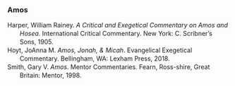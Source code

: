 ### Amos

<div class="csl-bib-body" style="line-height: 1.35; margin-left: 2em; text-indent:-2em;">
  <div class="csl-entry">Harper, William Rainey. <i>A Critical and Exegetical Commentary on Amos and Hosea</i>. International Critical Commentary. New York: C. Scribner’s Sons, 1905.</div>
  <span class="Z3988" title="url_ver=Z39.88-2004&amp;ctx_ver=Z39.88-2004&amp;rfr_id=info%3Asid%2Fzotero.org%3A2&amp;rft_val_fmt=info%3Aofi%2Ffmt%3Akev%3Amtx%3Abook&amp;rft.genre=book&amp;rft.btitle=A%20critical%20and%20exegetical%20commentary%20on%20Amos%20and%20Hosea&amp;rft.place=New%20York&amp;rft.publisher=C.%20Scribner%E2%80%99s%20Sons&amp;rft.series=International%20Critical%20Commentary&amp;rft.aufirst=William%20Rainey&amp;rft.aulast=Harper&amp;rft.au=William%20Rainey%20Harper&amp;rft.date=1905"></span>
  <div class="csl-entry">Hoyt, JoAnna M. <i>Amos, Jonah, &amp; Micah</i>. Evangelical Exegetical Commentary. Bellingham, WA: Lexham Press, 2018.</div>
  <span class="Z3988" title="url_ver=Z39.88-2004&amp;ctx_ver=Z39.88-2004&amp;rfr_id=info%3Asid%2Fzotero.org%3A2&amp;rft_val_fmt=info%3Aofi%2Ffmt%3Akev%3Amtx%3Abook&amp;rft.genre=book&amp;rft.btitle=Amos%2C%20Jonah%2C%20%26%20Micah&amp;rft.place=Bellingham%2C%20WA&amp;rft.publisher=Lexham%20Press&amp;rft.series=Evangelical%20Exegetical%20Commentary&amp;rft.aufirst=JoAnna%20M.&amp;rft.aulast=Hoyt&amp;rft.au=JoAnna%20M.%20Hoyt&amp;rft.date=2018"></span>
  <div class="csl-entry">Smith, Gary V. <i>Amos</i>. Mentor Commentaries. Fearn, Ross-shire, Great Britain: Mentor, 1998.</div>
  <span class="Z3988" title="url_ver=Z39.88-2004&amp;ctx_ver=Z39.88-2004&amp;rfr_id=info%3Asid%2Fzotero.org%3A2&amp;rft_val_fmt=info%3Aofi%2Ffmt%3Akev%3Amtx%3Abook&amp;rft.genre=book&amp;rft.btitle=Amos&amp;rft.place=Fearn%2C%20Ross-shire%2C%20Great%20Britain&amp;rft.publisher=Mentor&amp;rft.series=Mentor%20Commentaries&amp;rft.aufirst=Gary%20V.&amp;rft.aulast=Smith&amp;rft.au=Gary%20V.%20Smith&amp;rft.date=1998"></span>
</div>